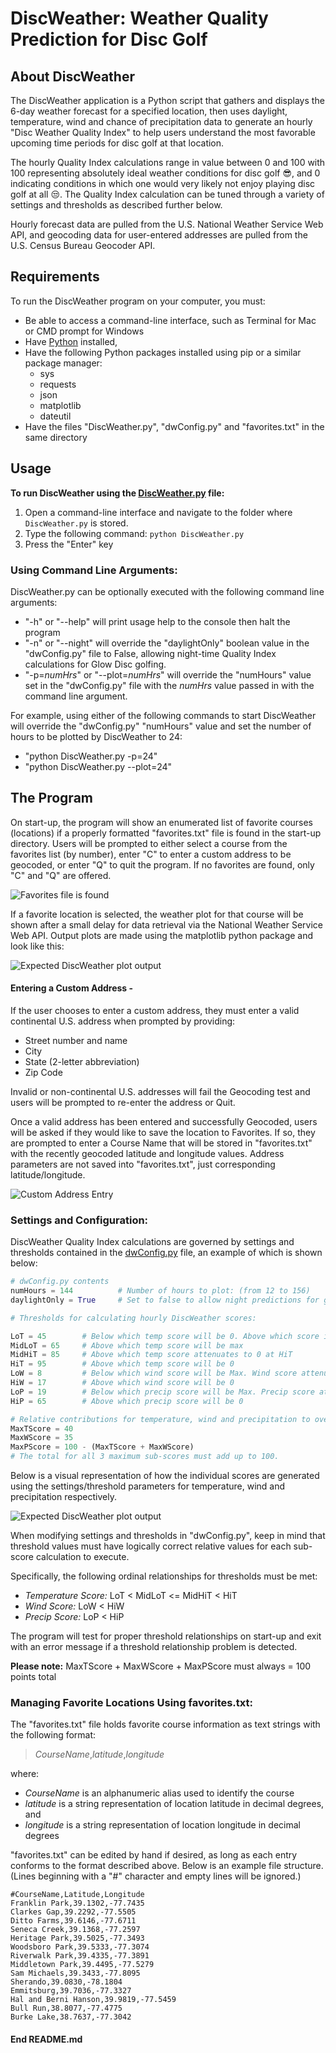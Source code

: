# DiscWeather: Weather Quality Prediction for Disc Golf

## About DiscWeather

The DiscWeather application is a Python script that gathers and displays the 6-day weather forecast for a specified location, then uses daylight, temperature, wind and chance of precipitation data to generate an hourly "Disc Weather Quality Index" to help users understand the most favorable upcoming time periods for disc golf at that location. 

The hourly Quality Index calculations range in value between 0 and 100 with 100 representing absolutely ideal weather conditions for disc golf 😎, and 0 indicating conditions in which one would very likely not enjoy playing disc golf at all 😒. The Quality Index calculation can be tuned through a variety of settings and thresholds as described further below.

Hourly forecast data are pulled from the U.S. National Weather Service Web API, and geocoding data for user-entered addresses are pulled from the U.S. Census Bureau Geocoder API.

## Requirements

To run the DiscWeather program on your computer, you must:

* Be able to access a command-line interface, such as Terminal for Mac or CMD prompt for Windows
* Have [Python](https://www.python.org/downloads/) installed, 
* Have the following Python packages installed using pip or a similar package manager:
    * sys
    * requests
    * json
    * matplotlib
    * dateutil
* Have the files "DiscWeather.py", "dwConfig.py" and "favorites.txt" in the same directory


## Usage

**To run DiscWeather using the [DiscWeather.py](DiscWeather.py) file:**

1. Open a command-line interface and navigate to the folder where `DiscWeather.py` is stored.
2. Type the following command: `python DiscWeather.py`
3. Press the "Enter" key

### Using Command Line Arguments:
DiscWeather.py can be optionally executed with the following command line arguments:
* "-h" or "--help" will print usage help to the console then halt the program
* "-n" or "--night" will override the "daylightOnly" boolean value in the "dwConfig.py" file to False, allowing night-time Quality Index calculations for Glow Disc golfing.
* "-p=*numHrs*" or "--plot=*numHrs*" will override the "numHours" value set in the "dwConfig.py" file with the *numHrs* value passed in with the command line argument.

For example, using either of the following commands to start DiscWeather will override the "dwConfig.py" "numHours" value and set the number of hours to be plotted by DiscWeather to 24:
* "python DiscWeather.py -p=24"
* "python DiscWeather.py --plot=24"


## The Program
On start-up, the program will show an enumerated list of favorite courses (locations) if a properly formatted "favorites.txt" file is found in the start-up directory.  Users will be prompted to either select a course from the favorites list (by number), enter "C" to enter a custom address to be geocoded, or enter "Q" to quit the program. If no favorites are found, only "C" and "Q" are offered.

![Favorites file is found](images/FromFaves.png)

If a favorite location is selected, the weather plot for that course will be shown after a small delay for data retrieval via the National Weather Service Web API. Output plots are made using the matplotlib python package and look like this:

![Expected DiscWeather plot output](images/DiscWeatherSample.jpg)

#### Entering a Custom Address -
If the user chooses to enter a custom address, they must enter a valid continental U.S. address when prompted by providing:

* Street number and name
* City
* State (2-letter abbreviation)
* Zip Code

Invalid or non-continental U.S. addresses will fail the Geocoding test and users will be prompted to re-enter the address or Quit.

Once a valid address has been entered and successfully Geocoded, users will be asked if they would like to save the location to Favorites.  If so, they are prompted to enter a Course Name that will be stored in "favorites.txt" with the recently geocoded latitude and longitude values.  Address parameters are not saved into "favorites.txt", just corresponding latitude/longitude.

![Custom Address Entry](images/CustomAddress.png)

### Settings and Configuration:
DiscWeather Quality Index calculations are governed by settings and thresholds contained in the [dwConfig.py](dwConfig.py) file, an example of which is shown below:

```python
# dwConfig.py contents
numHours = 144          # Number of hours to plot: (from 12 to 156)
daylightOnly = True     # Set to false to allow night predictions for glow disc play

# Thresholds for calculating hourly DiscWeather scores:

LoT = 45        # Below which temp score will be 0. Above which score increases to max at MidLoT.
MidLoT = 65     # Above which temp score will be max
MidHiT = 85     # Above which temp score attenuates to 0 at HiT
HiT = 95        # Above which temp score will be 0
LoW = 8         # Below which wind score will be Max. Wind score attenuates to 0 at HiW.
HiW = 17        # Above which wind score will be 0
LoP = 19        # Below which precip score will be Max. Precip score attenuates to 0 at HiP.
HiP = 65        # Above which precip score will be 0

# Relative contributions for temperature, wind and precipitation to overall Quality Index:
MaxTScore = 40
MaxWScore = 35
MaxPScore = 100 - (MaxTScore + MaxWScore)
# The total for all 3 maximum sub-scores must add up to 100.
```

Below is a visual representation of how the individual scores are generated using the settings/threshold parameters for temperature, wind and precipitation respectively.  

![Expected DiscWeather plot output](images/Thresholds.jpg)

When modifying settings and thresholds in "dwConfig.py", keep in mind that threshold values must have logically correct relative values for each sub-score calculation to execute. 

Specifically, the following ordinal relationships for thresholds must be met:
* *Temperature Score:* LoT < MidLoT <= MidHiT < HiT
* *Wind Score:* LoW < HiW
* *Precip Score:* LoP < HiP

The program will test for proper threshold relationships on start-up and exit with an error message if a threshold relationship problem is detected.

**Please note:**  MaxTScore + MaxWScore + MaxPScore must always = 100 points total

### Managing Favorite Locations Using favorites.txt:

The "favorites.txt" file holds favorite course information as text strings with the following format:
>*CourseName*,*latitude*,*longitude*

where:

* *CourseName* is an alphanumeric alias used to identify the course
* *latitude* is a string representation of location latitude in decimal degrees, and
* *longitude* is a string representation of location longitude in decimal degrees

"favorites.txt" can be edited by hand if desired, as long as each entry conforms to the format described above.  Below is an example file structure. (Lines beginning with a "#" character and empty lines will be ignored.)
```
#CourseName,Latitude,Longitude
Franklin Park,39.1302,-77.7435
Clarkes Gap,39.2292,-77.5505
Ditto Farms,39.6146,-77.6711
Seneca Creek,39.1368,-77.2597
Heritage Park,39.5025,-77.3493
Woodsboro Park,39.5333,-77.3074
Riverwalk Park,39.4335,-77.3891
Middletown Park,39.4495,-77.5279
Sam Michaels,39.3433,-77.8095
Sherando,39.0830,-78.1804
Emmitsburg,39.7036,-77.3327
Hal and Berni Hanson,39.9819,-77.5459
Bull Run,38.8077,-77.4775
Burke Lake,38.7637,-77.3042
```
#### End README.md